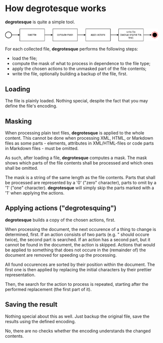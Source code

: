 How degrotesque works
=====================

**degrotesque** is quite a simple tool.

![degrotesque workflow](workflow.png "degrotesque workflow")

For each collected file, **degrotesque** performs the following steps:

* load the file;
* compute the mask of what to process in dependence to the file type;
* apply the chosen actions to the unmasked part of the file contents;
* write the file, optionally building a backup of the file, first.

## Loading

The file is plainly loaded. Nothing special, despite the fact that you may define
the file's encoding.

## Masking

When processing plain text files, **degrotesque** is applied to the whole content.
This cannot be done when processing XML, HTML, or Markdown files as some
parts - elements, attributes in XML/HTML-files or code parts in Markdown
files - must be omitted.

As such, after loading a file, **degrotesque** computes a mask. The mask shows
which parts of the file contents shall be processed and which ones shall be
omitted.

The mask is a string of the same length as the file contents. Parts that shall be
processed are represented by a '0' ("zero" character), parts to omit by a '1'
("one" character). **degrotesque** will simply skip the parts marked with a '1'
when applying the actions.

## Applying actions ("degrotesquing")

**degrotesque** builds a copy of the chosen actions, first.

When processing the document, the next occurence of a thing to change is determined,
first. If an action consists of two parts (e.g. " should occure twice), the second part is
searched. If an action has a second part, but it cannot be found in the document, the
action is skipped. Actions that would be applied to something that does not occure in the
(remainder of) the document are removed for speeding up the processing.

All found occurences are sorted by their position within the document. The first one
is then applied by replacing the initial characters by their prettier representation.

Then, the search for the action to process is repeated, starting after the performed
replacement (the first part of it).


## Saving the result

Nothing special about this as well. Just backup the original file, save the
results using the defined encoding.

No, there are no checks whether the encoding understands the changed contents.


